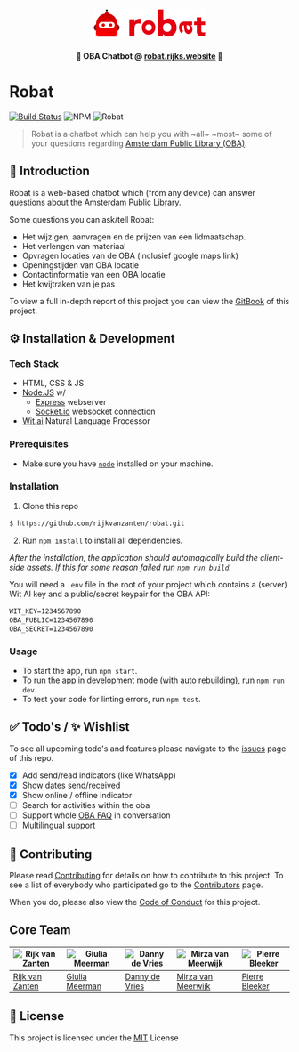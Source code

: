 <h1 align="center">
	<img width="200" src="media/robat_icon-logo.png" alt="Logo">
	<br>
</h1>

<p align="center">
	<b>🤖 OBA Chatbot @ <a href="http://robat.rijks.website">robat.rijks.website</a> 🤖</b>
</p>

# Robat
[![Build Status](https://semaphoreci.com/api/v1/rijkvanzanten/robat/branches/master/shields_badge.svg)](https://semaphoreci.com/rijkvanzanten/robat)
![NPM](https://img.shields.io/npm/v/npm.svg)
![Robat](https://img.shields.io/badge/🤖-robat-E30111.svg)


> Robat is a chatbot which can help you with ~all~ ~most~ some of your questions regarding  [Amsterdam Public Library (OBA)](http://oba.nl).

## :book: Introduction
Robat is a web-based chatbot which (from any device) can answer questions about the Amsterdam Public Library.

Some questions you can ask/tell Robat:  
* Het wijzigen, aanvragen en de prijzen van een lidmaatschap.
* Het verlengen van materiaal
* Opvragen locaties van de OBA (inclusief google maps link)
* Openingstijden van OBA locatie
* Contactinformatie van een OBA locatie
* Het kwijtraken van je pas

To view a full in-depth report of this project you can view the [GitBook](https://dandevri.gitbooks.io/oba) of this project.

## ⚙️ Installation & Development

### Tech Stack
- HTML, CSS & JS
- [Node.JS](http://nodejs.org) w/
  - [Express](https://expressjs.com) webserver
  - [Socket.io](http://socket.io) websocket connection
- [Wit.ai](http://wit.ai) Natural Language Processor

### Prerequisites
* Make sure you have [`node`](https://nodejs.org/en/) installed on your machine.

### Installation
1. Clone this repo
```bash
$ https://github.com/rijkvanzanten/robat.git
```

2. Run `npm install` to install all dependencies.

*After the installation, the application should automagically build the client-side assets. If this for some reason failed run `npm run build`.*

You will need a `.env` file in the root of your project which contains a (server) Wit AI key and a public/secret keypair for the OBA API:
```
WIT_KEY=1234567890
OBA_PUBLIC=1234567890
OBA_SECRET=1234567890
```

### Usage
* To start the app, run `npm start`.
* To run the app in development mode (with auto rebuilding), run `npm run dev`.
* To test your code for linting errors, run `npm test`.

## :white_check_mark: Todo's /  :sparkles: Wishlist
To see all upcoming todo's and features please navigate to the [issues](https://github.com/rijkvanzanten/robat/issues) page of this repo.

- [x] Add send/read indicators (like WhatsApp)
- [x] Show dates send/received
- [x] Show online / offline indicator
- [ ] Search for activities within the oba
- [ ] Support whole [OBA FAQ](https://www.oba.nl/oba/english/frequently-asked-questions.html) in conversation
- [ ] Multilingual support

## :page_facing_up: Contributing
Please read [Contributing](CONTRIBUTING.md) for details on how to contribute to this project.
To see a list of everybody who participated go to the [Contributors](https://github.com/rijkvanzanten/robat/graphs/contributors) page.

When you do, please also view the [Code of Conduct](CODE_OF_CONDUCT.md) for this project.

## Core Team
![Rijk van Zanten](https://avatars0.githubusercontent.com/u/9141017?v=3&s=460) | ![Giulia Meerman](https://avatars0.githubusercontent.com/u/14131081?v=3&s=460) | ![Danny de Vries](https://avatars1.githubusercontent.com/u/22084444?v=3&s=460) | ![Mirza van Meerwijk](https://avatars2.githubusercontent.com/u/12242967?v=3&s=460) | ![Pierre Bleeker](https://avatars0.githubusercontent.com/u/12711649?v=3&s=460)
---|---|---|---|---
[Rijk van Zanten](https://github.com/rijkvanzanten) | [Giulia Meerman](https://github.com/GiuliaM) | [Danny de Vries](https://github.com/dandevri) | [Mirza van Meerwijk](https://github.com/Mimaaa) | [Pierre Bleeker](https://github.com/pierman1)

## 📃 License
This project is licensed under the [MIT](LICENSE) License

